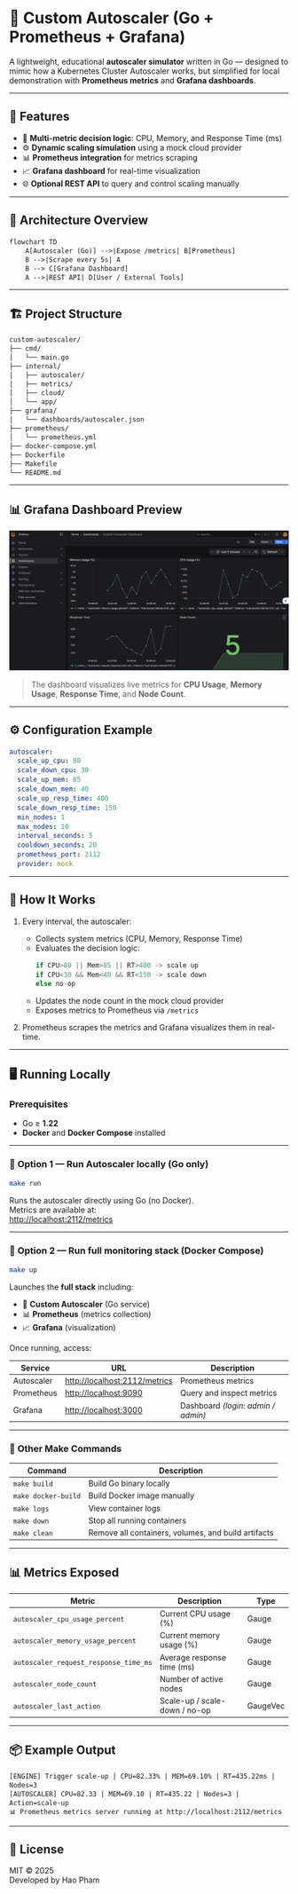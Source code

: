 # 🚀 Custom Autoscaler (Go + Prometheus + Grafana)

A lightweight, educational **autoscaler simulator** written in Go — designed to mimic how a Kubernetes Cluster Autoscaler works, 
but simplified for local demonstration with **Prometheus metrics** and **Grafana dashboards**.

---

## 🌟 Features

- 🧠 **Multi-metric decision logic**: CPU, Memory, and Response Time (ms)
- ⚙️ **Dynamic scaling simulation** using a mock cloud provider
- 📊 **Prometheus integration** for metrics scraping
- 📈 **Grafana dashboard** for real-time visualization
- 🌐 **Optional REST API** to query and control scaling manually

---

## 🧩 Architecture Overview

```mermaid
flowchart TD
    A[Autoscaler (Go)] -->|Expose /metrics| B[Prometheus]
    B -->|Scrape every 5s| A
    B --> C[Grafana Dashboard]
    A -->|REST API| D[User / External Tools]
```

---

## 🏗 Project Structure

```
custom-autoscaler/
├── cmd/
│   └── main.go
├── internal/
│   ├── autoscaler/
│   ├── metrics/
│   ├── cloud/
│   └── app/
├── grafana/
│   └── dashboards/autoscaler.json
├── prometheus/
│   └── prometheus.yml
├── docker-compose.yml
├── Dockerfile
├── Makefile
└── README.md
```

---

## 📊 Grafana Dashboard Preview

![Grafana Dashboard Screenshot](./docs/image/grafana_dashboard.png)

> The dashboard visualizes live metrics for **CPU Usage**, **Memory Usage**, **Response Time**, and **Node Count**.

---

## ⚙️ Configuration Example

```yaml
autoscaler:
  scale_up_cpu: 80
  scale_down_cpu: 30
  scale_up_mem: 85
  scale_down_mem: 40
  scale_up_resp_time: 400
  scale_down_resp_time: 150
  min_nodes: 1
  max_nodes: 10
  interval_seconds: 5
  cooldown_seconds: 20
  prometheus_port: 2112
  provider: mock
```

---

## 🧠 How It Works

1. Every interval, the autoscaler:
   - Collects system metrics (CPU, Memory, Response Time)
   - Evaluates the decision logic:
     ```go
     if CPU>80 || Mem>85 || RT>400 -> scale up
     if CPU<30 && Mem<40 && RT<150 -> scale down
     else no-op
     ```
   - Updates the node count in the mock cloud provider  
   - Exposes metrics to Prometheus via `/metrics`

2. Prometheus scrapes the metrics and Grafana visualizes them in real-time.

---

## 🖥 Running Locally

### **Prerequisites**
- Go ≥ **1.22**
- **Docker** and **Docker Compose** installed

---

### 🚀 **Option 1 — Run Autoscaler locally (Go only)**

```bash
make run
```
Runs the autoscaler directly using Go (no Docker).  
Metrics are available at:  
[http://localhost:2112/metrics](http://localhost:2112/metrics)

---

### 🐳 **Option 2 — Run full monitoring stack (Docker Compose)**

```bash
make up
```
Launches the **full stack** including:
- 🧠 **Custom Autoscaler** (Go service)
- 📊 **Prometheus** (metrics collection)
- 📈 **Grafana** (visualization)

Once running, access:

| Service | URL | Description |
|----------|-----|-------------|
| Autoscaler | [http://localhost:2112/metrics](http://localhost:2112/metrics) | Prometheus metrics |
| Prometheus | [http://localhost:9090](http://localhost:9090) | Query and inspect metrics |
| Grafana | [http://localhost:3000](http://localhost:3000) | Dashboard *(login: admin / admin)* |

---

### 🧰 **Other Make Commands**

| Command | Description |
|----------|-------------|
| `make build` | Build Go binary locally |
| `make docker-build` | Build Docker image manually |
| `make logs` | View container logs |
| `make down` | Stop all running containers |
| `make clean` | Remove all containers, volumes, and build artifacts |

---

## 📊 Metrics Exposed

| Metric | Description | Type |
|---------|-------------|------|
| `autoscaler_cpu_usage_percent` | Current CPU usage (%) | Gauge |
| `autoscaler_memory_usage_percent` | Current memory usage (%) | Gauge |
| `autoscaler_request_response_time_ms` | Average response time (ms) | Gauge |
| `autoscaler_node_count` | Number of active nodes | Gauge |
| `autoscaler_last_action` | Scale-up / scale-down / no-op | GaugeVec |

---

## 📦 Example Output

```
[ENGINE] Trigger scale-up | CPU=82.33% | MEM=69.10% | RT=435.22ms | Nodes=3
[AUTOSCALER] CPU=82.33 | MEM=69.10 | RT=435.22 | Nodes=3 | Action=scale-up
📊 Prometheus metrics server running at http://localhost:2112/metrics
```

---

## 🪪 License

MIT © 2025  
Developed by Hao Pham

